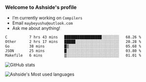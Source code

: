 ### Welcome to Ashside's profile

- I’m currently working on `Compilers`
- Email `maybeyushu@outlook.com`
- Ask me about anything!

<!--START_SECTION:waka-->

```txt
C          7 hrs 43 mins   █████████████████░░░░░░░░   68.26 %
Other      2 hrs 17 mins   █████░░░░░░░░░░░░░░░░░░░░   20.28 %
Go         38 mins         █▒░░░░░░░░░░░░░░░░░░░░░░░   05.68 %
JSON       25 mins         █░░░░░░░░░░░░░░░░░░░░░░░░   03.80 %
Makefile   6 mins          ▒░░░░░░░░░░░░░░░░░░░░░░░░   01.01 %
```

<!--END_SECTION:waka-->

![GitHub stats](https://github-readme-stats.vercel.app/api?username=Ashside)

![Ashside's Most used languages](https://github-readme-stats.vercel.app/api/top-langs/?username=Ashside&layout=compact&hide_border=true&langs_count=10)


